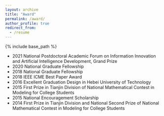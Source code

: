 ```yaml
---
layout: archive
title: "Award"
permalink: /award/
author_profile: true
redirect_from:
  - /resume
---
```


{% include base_path %}
* 2021 National Postdoctoral Academic Forum on Information Innovation and Artificial Intelligence Development, Grand Prize
* 2020 National Graduate Fellowship
* 2018 National Graduate Fellowship
* 2018 IEEE ICME Best Paper Award
* 2016 Excellent Graduation Design in Hebei University of Technology
* 2015 First Prize in Tianjin Division of National Mathematical Contest in Modeling for College Students
* 2015 National Encouragement Scholarship
* 2014 First Prize in Tianjin Division and National Second Prize of National Mathematical Contest in Modeling for College Students
